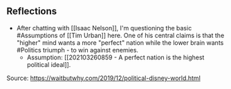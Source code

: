 ## Reflections
- After chatting with [[Isaac Nelson]], I'm questioning the basic #Assumptions of [[Tim Urban]] here. One of his central claims is that the "higher" mind wants a more "perfect" nation while the lower brain wants #Politics triumph - to win against enemies.
	- Assumption: [[202103260859 - A perfect nation is the highest political ideal]].


Source: https://waitbutwhy.com/2019/12/political-disney-world.html